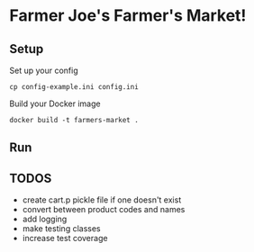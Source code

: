 # Farmer Joe's Farmer's Market!

## Setup

Set up your config

```
cp config-example.ini config.ini
```

Build your Docker image

```
docker build -t farmers-market .
```

## Run

## TODOS

 - create cart.p pickle file if one doesn't exist
 - convert between product codes and names
 - add logging
 - make testing classes
 - increase test coverage